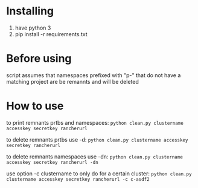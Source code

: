 # Installing
1. have python 3
2. pip install -r requirements.txt

# Before using
script assumes that namespaces prefixed with "p-" that do not have a matching project are be remannts and will be deleted
# How to use

to print remnants prtbs and namespaces:
`python clean.py clustername accesskey secretkey rancherurl`

to delete remnants prtbs use -d:
`python clean.py clustername accesskey secretkey rancherurl`

to delete remnants namespaces use -dn:
`python clean.py clustername accesskey secretkey rancherurl -dn`


use option -c clustername to only do for a certain cluster:
`python clean.py clustername accesskey secretkey rancherurl -c c-asdf2`
